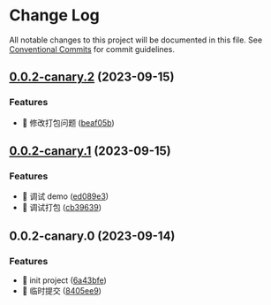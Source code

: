 # Change Log

All notable changes to this project will be documented in this file.
See [Conventional Commits](https://conventionalcommits.org) for commit guidelines.

## [0.0.2-canary.2](https://github.com/abelce/hooks/compare/zhooks@0.0.2-canary.1...zhooks@0.0.2-canary.2) (2023-09-15)

### Features

- 🎸 修改打包问题 ([beaf05b](https://github.com/abelce/hooks/commit/beaf05b8d470964b8391ff668a7f9dc549a0c886))

## [0.0.2-canary.1](https://github.com/abelce/hooks/compare/zhooks@0.0.2-canary.0...zhooks@0.0.2-canary.1) (2023-09-15)

### Features

- 🎸 调试 demo ([ed089e3](https://github.com/abelce/hooks/commit/ed089e358029c38c8b6633ca576e3ddab94a01b7))
- 🎸 调试打包 ([cb39639](https://github.com/abelce/hooks/commit/cb3963903c46b033a0538d706cb4af4d31b2531e))

## 0.0.2-canary.0 (2023-09-14)

### Features

- 🎸 init project ([6a43bfe](https://github.com/abelce/hooks/commit/6a43bfecb201eefc15d24599672a682f73a5b948))
- 🎸 临时提交 ([8405ee9](https://github.com/abelce/hooks/commit/8405ee9e446a40751ab145d292aab5474286699a))
